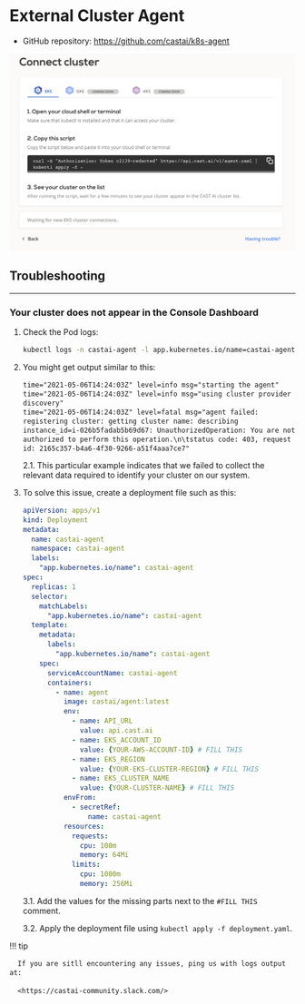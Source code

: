 # External Cluster Agent

* GitHub repository: <https://github.com/castai/k8s-agent>

![Agent Install script](k8s-agent_connect.png)

## Troubleshooting

---

### Your cluster does not appear in the Console Dashboard

1. Check the Pod logs:
    ```sh
    kubectl logs -n castai-agent -l app.kubernetes.io/name=castai-agent
    ```
   
2. You might get output similar to this:
   ```text
   time="2021-05-06T14:24:03Z" level=info msg="starting the agent"
   time="2021-05-06T14:24:03Z" level=info msg="using cluster provider discovery"
   time="2021-05-06T14:24:03Z" level=fatal msg="agent failed: registering cluster: getting cluster name: describing instance_id=i-026b5fadab5b69d67: UnauthorizedOperation: You are not authorized to perform this operation.\n\tstatus code: 403, request id: 2165c357-b4a6-4f30-9266-a51f4aaa7ce7"
   ```
   2.1. This particular example indicates that we failed to collect the relevant data required to identify your cluster on our system.

3. To solve this issue, create a deployment file such as this:
   ```yaml
   apiVersion: apps/v1
   kind: Deployment
   metadata:
     name: castai-agent
     namespace: castai-agent
     labels:
       "app.kubernetes.io/name": castai-agent
   spec:
     replicas: 1
     selector:
       matchLabels:
         "app.kubernetes.io/name": castai-agent
     template:
       metadata:
         labels:
           "app.kubernetes.io/name": castai-agent
       spec:
         serviceAccountName: castai-agent
         containers:
           - name: agent
             image: castai/agent:latest
             env:
               - name: API_URL
                 value: api.cast.ai
               - name: EKS_ACCOUNT_ID
                 value: {YOUR-AWS-ACCOUNT-ID} # FILL THIS
               - name: EKS_REGION
                 value: {YOUR-EKS-CLUSTER-REGION} # FILL THIS
               - name: EKS_CLUSTER_NAME
                 value: {YOUR-CLUSTER-NAME} # FILL THIS
             envFrom:
               - secretRef:
                   name: castai-agent
             resources:
               requests:
                 cpu: 100m
                 memory: 64Mi
               limits:
                 cpu: 1000m
                 memory: 256Mi
   ```
   3.1. Add the values for the missing parts next to the `#FILL THIS` comment.
   
   3.2. Apply the deployment file using `kubectl apply -f deployment.yaml`.
   
   
!!! tip

      If you are sitll encountering any issues, ping us with logs output at:

      <https://castai-community.slack.com/>
